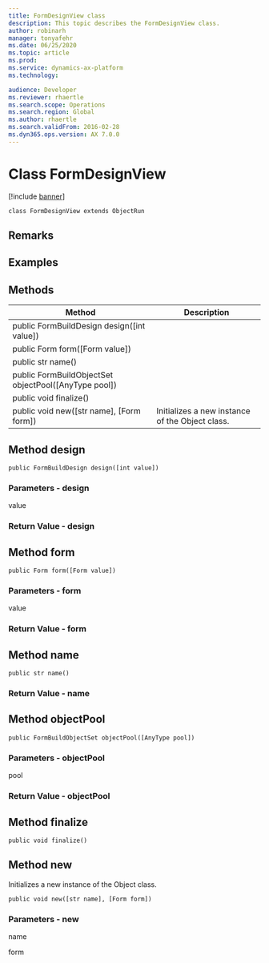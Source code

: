 ```yaml
---
title: FormDesignView class
description: This topic describes the FormDesignView class.
author: robinarh
manager: tonyafehr
ms.date: 06/25/2020
ms.topic: article
ms.prod: 
ms.service: dynamics-ax-platform
ms.technology: 

audience: Developer
ms.reviewer: rhaertle
ms.search.scope: Operations
ms.search.region: Global
ms.author: rhaertle
ms.search.validFrom: 2016-02-28
ms.dyn365.ops.version: AX 7.0.0
---
```


# Class FormDesignView

[!include [banner](../includes/banner.md)]

```xpp
class FormDesignView extends ObjectRun
```

## Remarks

## Examples

## Methods

| Method                                                 | Description                                     |
|--------------------------------------------------------|-------------------------------------------------|
| public FormBuildDesign design(\[int value\])           |                                                 |
| public Form form(\[Form value\])                       |                                                 |
| public str name()                                      |                                                 |
| public FormBuildObjectSet objectPool(\[AnyType pool\]) |                                                 |
| public void finalize()                                 |                                                 |
| public void new(\[str name\], \[Form form\])           | Initializes a new instance of the Object class. |

## Method design

```xpp
public FormBuildDesign design([int value])
```

### Parameters - design

value  

### Return Value - design

## Method form

```xpp
public Form form([Form value])
```

### Parameters - form

value  

### Return Value - form

## Method name

```xpp
public str name()
```

### Return Value - name

## Method objectPool

```xpp
public FormBuildObjectSet objectPool([AnyType pool])
```

### Parameters - objectPool

pool  

### Return Value - objectPool

## Method finalize

```xpp
public void finalize()
```

## Method new

Initializes a new instance of the Object class.

```xpp
public void new([str name], [Form form])
```

### Parameters - new

name  

<!-- -->

form  

